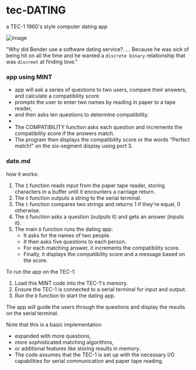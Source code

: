 # tec-DATING
a TEC-1 1960's style computer dating app

 
![image](https://user-images.githubusercontent.com/58069246/211028711-37603d83-15e8-4033-9434-8c6c407bb58e.png)

"Why did Bender use a software dating service? .... Because he was sick of being hit on all the time and he wanted a `discrete binary` relationship that was `discreet` at finding love."

### app using MINT 

- app will ask a series of questions to two users, compare their answers, and calculate a compatibility score
- prompts the user to enter two names by reading in paper to a tape reader,
- and then asks ten questions to determine compatibility.
-
- The COMPATIBILITY function asks each question and increments the compatibility score if the answers match.
- The program then displays the compatibility score or the words "Perfect match!" on the six-segment display using port 3.

### date.md

how it works:

1. The `I` function reads input from the paper tape reader, storing characters in a buffer until it encounters a carriage return.
2. The `O` function outputs a string to the serial terminal.
3. The `C` function compares two strings and returns 1 if they're equal, 0 otherwise.
4. The `Q` function asks a question (outputs it) and gets an answer (inputs it).
5. The main `D` function runs the dating app:
   - It asks for the names of two people.
   - It then asks five questions to each person.
   - For each matching answer, it increments the compatibility score.
   - Finally, it displays the compatibility score and a message based on the score.

To run the app on the TEC-1:

1. Load this MINT code into the TEC-1's memory.
2. Ensure the TEC-1 is connected to a serial terminal for input and output.
3. Run the `D` function to start the dating app.

The app will guide the users through the questions and display the results on the serial terminal.

Note that this is a basic implementation 
- expanded with more questions,
- more sophisticated matching algorithms,
- or additional features like storing results in memory.
- The code assumes that the TEC-1 is set up with the necessary I/O capabilities for serial communication and paper tape reading.





